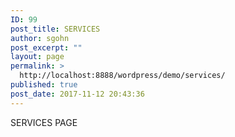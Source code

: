 ```yaml
---
ID: 99
post_title: SERVICES
author: sgohn
post_excerpt: ""
layout: page
permalink: >
  http://localhost:8888/wordpress/demo/services/
published: true
post_date: 2017-11-12 20:43:36
---
```

SERVICES PAGE
